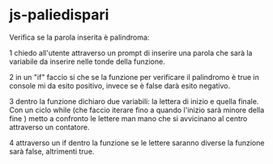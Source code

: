 # js-paliedispari


Verifica se la parola inserita è palindroma:

1 chiedo all'utente attraverso un prompt di inserire una parola che sarà la variabile da inserire nelle tonde della funzione.

2 in un "if" faccio si che se la funzione per verificare il palindromo è true in console mi da esito positivo, invece se è false 
darà esito negativo.

3 dentro la funzione dichiaro due variabili: la lettera di inizio e quella finale. Con un ciclo while (che faccio iterare fino a quando l'inizio sarà minore della fine ) metto a confronto le lettere man mano che si avvicinano al centro attraverso un contatore. 

4 attraverso un if dentro la funzione se le lettere saranno diverse la funzione sarà false, altrimenti true.